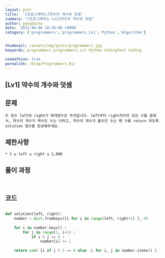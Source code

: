 ```yaml
---
layout: post
title:  "[프로그래머스]약수의 개수와 덧셈"
summary: "[프로그래머스 Lv1]약수의 개수와 덧셈"
author: pangdachu
date: '2022-04-06 10:30:00 +0900'
category: ['programmers','programmers_Lv1','Python','Algorithm']


thumbnail: /assets/img/posts/programmers.jpg
keywords: programmers programmers_Lv1 Python CodingTest Coding

usemathjax: true
permalink: /blog/Programmers_01/
---
```


## [Lv1] 약수의 개수와 덧셈    
  
  
  
  
문제
---------
```
두 정수 left와 right가 매개변수로 주어집니다. left부터 right까지의 모든 수들 중에서, 약수의 개수가 짝수인 수는 더하고, 약수의 개수가 홀수인 수는 뺀 수를 return 하도록 solution 함수를 완성해주세요.    
```
  
  
  
  
제한사항
---------
```
* 1 ≤ left ≤ right ≤ 1,000   
```
  
  
  
  
풀이 과정
---------
```
  
```
  
  
  
  
코드
---------
```python

def solution(left, right):
    number = dict.fromkeys([i for i in range(left, right+1) ], 0)
    
    for i in number.keys() :
        for j in range(1, i+1) :
            if i % j == 0 :
                number[i] += 1
    
    return sum( [i if j % 2 == 0 else -i for i, j in number.items() ] )

```

